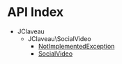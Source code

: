 API Index
=========

* JClaveau
    * JClaveau\SocialVideo
        * [NotImplementedException](JClaveau-SocialVideo-NotImplementedException.md)
        * [SocialVideo](JClaveau-SocialVideo-SocialVideo.md)

